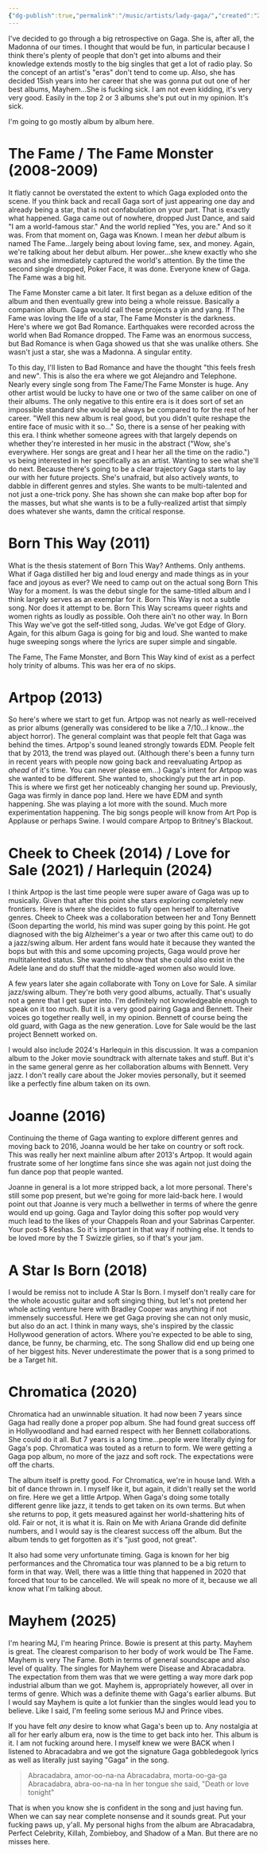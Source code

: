 ```yaml
---
{"dg-publish":true,"permalink":"/music/artists/lady-gaga/","created":"2025-01-29","updated":"2025-03-11"}
---
```



I've decided to go through a big retrospective on Gaga. She is, after all, the Madonna of our times. I thought that would be fun, in particular because I think there's plenty of people that don't get into albums and their knowledge extends mostly to the big singles that get a lot of radio play. So the concept of an artist's "eras" don't tend to come up. Also, she has decided 15ish years into her career that she was gonna put out one of her best albums, Mayhem...She is fucking sick. I am not even kidding, it's very very good. Easily in the top 2 or 3 albums she's put out in my opinion. It's sick.

I'm going to go mostly album by album here.

# The Fame / The Fame Monster (2008-2009)

It flatly cannot be overstated the extent to which Gaga exploded onto the scene. If you think back and recall Gaga sort of just appearing one day and already being a star, that is not confabulation on your part. That is exactly what happened. Gaga came out of nowhere, dropped Just Dance, and said "I am a world-famous star." And the world replied "Yes, you are." And so it was. From that moment on, Gaga was Known. I mean her *debut* album is named The Fame...largely being about loving fame, sex, and money. Again, we're talking about her debut album. Her power...she knew exactly who she was and she immediately captured the world's attention. By the time the second single dropped, Poker Face, it was done. Everyone knew of Gaga. The Fame was a big hit.

The Fame Monster came a bit later. It first began as a deluxe edition of the album and then eventually grew into being a whole reissue. Basically a companion album. Gaga would call these projects a yin and yang. If The Fame was loving the life of a star, The Fame Monster is the darkness. Here's where we got Bad Romance. Earthquakes were recorded across the world when Bad Romance dropped. The Fame was an enormous success, but Bad Romance is when Gaga showed us that she was unalike others. She wasn't just a star, she was a Madonna. A singular entity.

To this day, I'll listen to Bad Romance and have the thought "this feels fresh and new". This is also the era where we got Alejandro and Telephone. Nearly every single song from The Fame/The Fame Monster is huge. Any other artist would be lucky to have one or two of the same caliber on one of their albums. The only negative to this entire era is it does sort of set an impossible standard she would be always be compared to for the rest of her career. "Well this new album is real good, but you didn't quite reshape the entire face of music with it so..." So, there is a sense of her peaking with this era. I think whether someone agrees with that largely depends on whether they're interested in her music in the abstract ("Wow, she's everywhere. Her songs are great and I hear her all the time on the radio.") vs being interested in her specifically as an artist. Wanting to see what she'll do next. Because there's going to be a clear trajectory Gaga starts to lay our with her future projects. She's unafraid, but also actively *wants*, to dabble in different genres and styles. She wants to be multi-talented and not just a one-trick pony. She has shown she can make bop after bop for the masses, but what she wants is to be a fully-realized artist that simply does whatever she wants, damn the critical response.

# Born This Way (2011)

What is the thesis statement of Born This Way? Anthems. Only anthems. What if Gaga distilled her big and loud energy and made things as in your face and joyous as ever? We need to camp out on the actual song Born This Way for a moment. Is was the debut single for the same-titled album and I think largely serves as an exemplar for it. Born This Way is not a subtle song. Nor does it attempt to be. Born This Way screams queer rights and women rights as loudly as possible. Ooh there ain't no other way. In Born This Way we've got the self-titled song, Judas. We've got Edge of Glory. Again, for this album Gaga is going for big and loud. She wanted to make huge sweeping songs where the lyrics are super simple and singable.

The Fame, The Fame Monster, and Born This Way kind of exist as a perfect holy trinity of albums. This was her era of no skips.

# Artpop (2013)

So here's where we start to get fun. Artpop was not nearly as well-received as prior albums (generally was considered to be like a 7/10...I know...the abject horror). The general complaint was that people felt that Gaga was behind the times. Artpop's sound leaned strongly towards EDM. People felt that by 2013, the trend was played out. (Although there's been a funny turn in recent years with people now going back and reevaluating Artpop as *ahead* of it's time. You can never please em...) Gaga's intent for Artpop was she wanted to be different. She wanted to, shockingly put the art in pop. This is where we first get her noticeably changing her sound up. Previously, Gaga was firmly in dance pop land. Here we have EDM and synth happening. She was playing a lot more with the sound. Much more experimentation happening. The big songs people will know from Art Pop is Applause or perhaps Swine. I would compare Artpop to Britney's Blackout.

# Cheek to Cheek (2014) / Love for Sale (2021) / Harlequin (2024)

I think Artpop is the last time people were super aware of Gaga was up to musically. Given that after this point she stars exploring completely new frontiers. Here is where she decides to fully open herself to alternative genres. Cheek to Cheek was a collaboration between her and Tony Bennett (Soon departing the world, his mind was super going by this point. He got diagnosed with the big Alzheimer's a year or two after this came out) to do a jazz/swing album. Her ardent fans would hate it because they wanted the bops but with this and some upcoming projects, Gaga would prove her multitalented status. She wanted to show that she could also exist in the Adele lane and do stuff that the middle-aged women also would love.

A few years later she again collaborate with Tony on Love for Sale. A similar jazz/swing album. They're both very good albums, actually. That's usually not a genre that I get super into. I'm definitely not knowledgeable enough to speak on it too much. But it is a very good pairing Gaga and Bennett. Their voices go together really well, in my opinion. Bennett of course being the old guard, with Gaga as the new generation. Love for Sale would be the last project Bennett worked on.

I would also include 2024's Harlequin in this discussion. It was a companion album to the Joker movie soundtrack with alternate takes and stuff. But it's in the same general genre as her collaboration albums with Bennett. Very jazz. I don't really care about the Joker movies personally, but it seemed like a perfectly fine album taken on its own.

# Joanne (2016)

Continuing the theme of Gaga wanting to explore different genres and moving back to 2016, Joanna would be her take on country or soft rock. This was really her next mainline album after 2013's Artpop. It would again frustrate some of her longtime fans since she was again not just doing the fun dance pop that people wanted.

Joanne in general is a lot more stripped back, a lot more personal. There's still some pop present, but we're going for more laid-back here. I would point out that Joanne is very much a bellwether in terms of where the genre would end up going. Gaga and Taylor doing this softer pop would very much lead to the likes of your Chappels Roan and your Sabrinas Carpenter. Your post-$ Keshas. So it's important in that way if nothing else. It tends to be loved more by the T Swizzle girlies, so if that's your jam.

# A Star Is Born (2018)

I would be remiss not to include A Star Is Born. I myself don't really care for the whole acoustic guitar and soft singing thing, but let's not pretend her whole acting venture here with Bradley Cooper was anything if not immensely successful. Here we get Gaga proving she can not only music, but also do an act. I think in many ways, she's inspired by the classic Hollywood generation of actors. Where you're expected to be able to sing, dance, be funny, be charming, etc. The song Shallow did end up being one of her biggest hits. Never underestimate the power that is a song primed to be a Target hit.

# Chromatica (2020)

Chromatica had an unwinnable situation. It had now been 7 years since Gaga had really done a proper pop album. She had found great success off in Hollywoodland and had earned respect with her Bennett collaborations. She could do it all. But 7 years is a long time...people were literally dying for Gaga's pop. Chromatica was touted as a return to form. We were getting a Gaga pop album, no more of the jazz and soft rock. The expectations were off the charts.

The album itself is pretty good. For Chromatica, we're in house land. With a bit of dance thrown in. I myself like it, but again, it didn't really set the world on fire. Here we get a little Artpop. When Gaga's doing some totally different genre like jazz, it tends to get taken on its own terms. But when she returns to pop, it gets measured against her world-shattering hits of old. Fair or not, it is what it is. Rain on Me with Ariana Grande did definite numbers, and I would say is the clearest success off the album. But the album tends to get forgotten as it's "just good, not great".

It also had some very unfortunate timing. Gaga is known for her big performances and the Chromatica tour was planned to be a big return to form in that way. Well, there was a little thing that happened in 2020 that forced that tour to be cancelled. We will speak no more of it, because we all know what I'm talking about.

# Mayhem (2025)

I'm hearing MJ, I'm hearing Prince. Bowie is present at this party. Mayhem is great. The clearest comparison to her body of work would be The Fame. Mayhem is very The Fame. Both in terms of general soundscape and also level of quality. The singles for Mayhem were Disease and Abracadabra. The expectation from them was that we were getting a way more dark pop industrial album than we got. Mayhem is, appropriately however, all over in terms of genre. Which was a definite theme with Gaga's earlier albums. But I would say Mayhem is quite a lot funkier than the singles would lead you to believe. Like I said, I'm feeling some serious MJ and Prince vibes.

If you have felt *any* desire to know what Gaga's been up to. Any nostalgia at all for her early album era, now is the time to get back into her. This album is it. I am not fucking around here. I myself knew we were BACK when I listened to Abracadabra and we got the signature Gaga gobbledegook lyrics  as well as literally just saying "Gaga" in the song.

> Abracadabra, amor-oo-na-na
> Abracadabra, morta-oo-ga-ga
> Abracadabra, abra-oo-na-na
> In her tongue she said, "Death or love tonight"

That is when you know she is confident in the song and just having fun. When we can say near complete nonsense and it sounds great. Put your fucking paws up, y'all. My personal highs from the album are Abracadabra, Perfect Celebrity, Killah, Zombieboy, and Shadow of a Man. But there are no misses here.
